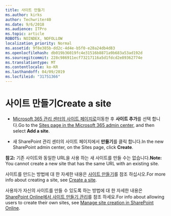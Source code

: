```yaml
---
title: 사이트 만들기
ms.author: kirks
author: Techwriter40
ms.date: 9/6/2018
ms.audience: ITPro
ms.topic: article
ROBOTS: NOINDEX, NOFOLLOW
localization_priority: Normal
ms.assetid: 9f8e385b-dd2c-4d4e-b5f0-e28a24db4d83
ms.openlocfilehash: db019b36019fc4e31516b8871a9b683a53ad192d
ms.sourcegitcommit: 228c986911ecf73217116a5d1fdcd2e89362774e
ms.translationtype: MT
ms.contentlocale: ko-KR
ms.lasthandoff: 04/09/2019
ms.locfileid: "31751366"
---
```

# <a name="create-a-site"></a><span data-ttu-id="5c496-102">사이트 만들기</span><span class="sxs-lookup"><span data-stu-id="5c496-102">Create a site</span></span>

- <span data-ttu-id="5c496-103">[Microsoft 365 관리 센터의 사이트 페이지로](https://portal.office.com/adminportal/home#/SitesList)이동한 후 **사이트 추가**를 선택 합니다.</span><span class="sxs-lookup"><span data-stu-id="5c496-103">Go to the [Sites page in the Microsoft 365 admin center](https://portal.office.com/adminportal/home#/SitesList), and then select **Add a site**.</span></span> 
    
- <span data-ttu-id="5c496-104">새 SharePoint 관리 센터의 사이트 페이지에서 **만들기**를 클릭 합니다.</span><span class="sxs-lookup"><span data-stu-id="5c496-104">In the new SharePoint admin center, on the Sites page, click **Create**.</span></span> 
    
 <span data-ttu-id="5c496-105">**참고:** 기존 사이트와 동일한 URL을 사용 하는 새 사이트를 만들 수는 없습니다.</span><span class="sxs-lookup"><span data-stu-id="5c496-105">**Note:** You cannot create a new site that has the same URL with an existing site.</span></span> 
  
<span data-ttu-id="5c496-106">사이트를 만드는 방법에 대 한 자세한 내용은 [사이트 만들기](https://go.microsoft.com/fwlink/?linkid=866295)를 참조 하십시오.</span><span class="sxs-lookup"><span data-stu-id="5c496-106">For more info about creating a site, see [Create a site](https://go.microsoft.com/fwlink/?linkid=866295).</span></span>
  
<span data-ttu-id="5c496-107">사용자가 자신의 사이트를 만들 수 있도록 하는 방법에 대 한 자세한 내용은 [SharePoint Online에서 사이트 만들기 관리](https://go.microsoft.com/fwlink/?linkid=866296)를 참조 하세요.</span><span class="sxs-lookup"><span data-stu-id="5c496-107">For info about allowing users to create their own sites, see [Manage site creation in SharePoint Online](https://go.microsoft.com/fwlink/?linkid=866296).</span></span>
  

